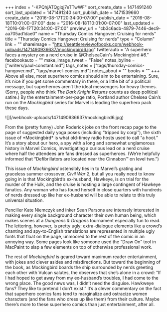 +++
index = "-KPQhjATQgiqj7eTTwWF"
sort_create_date = 1471491240
sort_last_updated = 1471491240
sort_publish_date = 1471539660
create_date = "2016-08-17T20:34:00-07:00"
publish_date = "2016-08-18T10:01:00-07:00"
date = "2016-08-18T10:01:00-07:00"
last_updated = "2016-08-17T20:34:00-07:00"
preview_url = "cb3c6acb-4879-7446-dec9-aa705ad1dae0"
name = "Thursday Comics Hangover: Cruising for nerds"
title = "Thursday Comics Hangover: Cruising for nerds"
type = "Column"
link = ""
shareimage = "http://seattlereviewofbooks.com/webhook-uploads/1471490936637/mockingbird6.jpg"
twitterauto = "A superhero faces a mystery on a nerd cruise in @ChelseaCain's Mockingbird #6."
facebookauto = ""
make_image_tweet = "False"
notes_byline = ["writers/paul-constant.md"]
tags_notes = ["tags/thursday-comics-hangover.md", "tags/marvel-comics.md"]
notes_about = ""
books = ""
+++
Above all else, most superhero comics should aim to be entertaining. Sure, it’s nice if you get some commentary in there, or a little bit of a political message, but superheroes aren’t the ideal messengers for heavy themes. (Sorry, people who think *The Dark Knight Returns* counts as deep political satire.) By the entertainment-per-page ratio, Portland author Chelsea Cain’s run on the *Mockingbird* series for Marvel is leading the superhero pack these days.

<p class="image-left">![](/webhook-uploads/1471490936637/mockingbird6.jpg)</p>From the (pretty funny) John Roderick joke on the front recap page to the page of suggested daily yoga poses (including “tripped by corgi”), the sixth issue of *Mockingbird* is what old-timey radio hosts used to call “a hoot.” It’s a story about our hero, a spy with a long and somewhat unglamorous history in Marvel Comics, investigating a curious lead on a nerd cruise where half the attendees are fans dressed as superheroes. (We’re helpfully informed that “Defibrillators are located near the Cinnabon™ on level two.”)

This issue of *Mockingbird* ostensibly ties in to Marvel’s grating and graceless summer crossover, *Civil War 2*, but all you really need to know going in is that Mockingbird’s ex-husband, Hawkeye, is on trial for the murder of the Hulk, and the cruise is hosting a large contingent of Hawkeye fanatics. Any woman who has found herself in close quarters with hundreds of nerds dressed up like her ex-husband will be able to relate to this truly universal situation.

Penciller Kate Niemczyk and inker Sean Parsons are intensely interested in making every single background character their own human being, which makes scenes at a *Dungeons & Dragons* tournament especially fun to read. The lettering, however, is pretty ugly: extra-dialogue elements like a crowd’s chanting and spy-to-English translations are represented in multiple ugly fonts that float on the page, unmoored to the rest of the comic in an annoying way. Some pages look like someone used the “Draw On” tool in MacPaint to slap a few elements on top of otherwise professional work.

The rest of *Mockingbird* is geared toward maximum reader entertainment, with jokes and clever asides and misdirections. But toward the beginning of the book, as Mockingbird boards the ship surrounded by nerds greeting each other with Vulcan salutes, the observes that she’s alone in a crowd: “If I had hoped to get away from my ex-husband’s troubles, I had come to the wrong place. The good news was, I didn’t need the disguise. Hawkweye fans? They like to pretend I don’t exist.” It’s a clever commentary on the fact that superhero comics fans tend to marginalize and ostracize women characters (and the fans who dress up like them) from their culture. Maybe there’s more to these superhero comics than just entertainment, after all.

